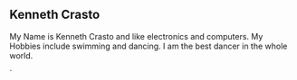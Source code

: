 ## Kenneth Crasto

My Name is Kenneth Crasto and like electronics and computers.  My Hobbies include swimming and dancing. I am the best dancer in the whole world. 



`
